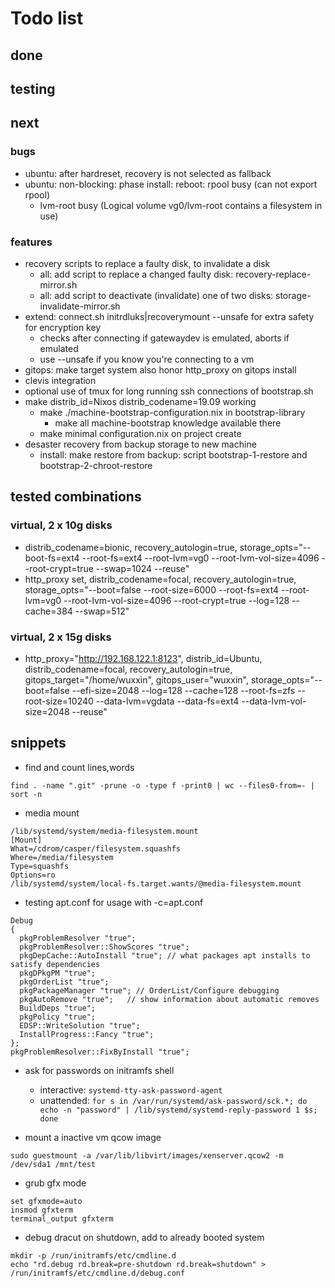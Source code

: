 # Todo list

## done

## testing

## next

### bugs
+ ubuntu: after hardreset, recovery is not selected as fallback
+ ubuntu: non-blocking: phase install: reboot: rpool busy (can not export rpool)
    + lvm-root busy (Logical volume vg0/lvm-root contains a filesystem in use)

### features
+ recovery scripts to replace a faulty disk, to invalidate a disk
    + all: add script to replace a changed faulty disk: recovery-replace-mirror.sh
    + all: add script to deactivate (invalidate) one of two disks: storage-invalidate-mirror.sh
+ extend: connect.sh initrdluks|recoverymount --unsafe for extra safety for encryption key
    + checks after connecting if gatewaydev is emulated, aborts if emulated
    + use --unsafe if you know you're connecting to a vm
+ gitops: make target system also honor http_proxy on gitops install
+ clevis integration
+ optional use of tmux for long running ssh connections of bootstrap.sh
+ make distrib_id=Nixos distrib_codename=19.09 working
    + make ./machine-bootstrap-configuration.nix in bootstrap-library
        + make all machine-bootstrap knowledge available there
    + make minimal configuration.nix on project create
+ desaster recovery from backup storage to new machine
    + install: make restore from backup: script bootstrap-1-restore and bootstrap-2-chroot-restore

## tested combinations

### virtual, 2 x 10g disks
+ distrib_codename=bionic,  recovery_autologin=true, storage_opts="--boot-fs=ext4 --root-fs=ext4 --root-lvm=vg0 --root-lvm-vol-size=4096 --root-crypt=true --swap=1024 --reuse"
+ http_proxy set, distrib_codename=focal, recovery_autologin=true, storage_opts="--boot=false --root-size=6000 --root-fs=ext4 --root-lvm=vg0 --root-lvm-vol-size=4096 --root-crypt=true --log=128 --cache=384 --swap=512"
### virtual, 2 x 15g disks
+ http_proxy="http://192.168.122.1:8123", distrib_id=Ubuntu, distrib_codename=focal, recovery_autologin=true, gitops_target="/home/wuxxin", gitops_user="wuxxin", storage_opts="--boot=false --efi-size=2048 --log=128 --cache=128 --root-fs=zfs --root-size=10240 --data-lvm=vgdata --data-fs=ext4 --data-lvm-vol-size=2048 --reuse"

## snippets

+ find and count lines,words
```
find . -name ".git" -prune -o -type f -print0 | wc --files0-from=- | sort -n
```

+ media mount
```
/lib/systemd/system/media-filesystem.mount
[Mount]
What=/cdrom/casper/filesystem.squashfs
Where=/media/filesystem
Type=squashfs
Options=ro
/lib/systemd/system/local-fs.target.wants/@media-filesystem.mount
```

+ testing apt.conf for usage with -c=apt.conf
```
Debug
{
  pkgProblemResolver "true";
  pkgProblemResolver::ShowScores "true";
  pkgDepCache::AutoInstall "true"; // what packages apt installs to satisfy dependencies
  pkgDPkgPM "true";
  pkgOrderList "true";
  pkgPackageManager "true"; // OrderList/Configure debugging
  pkgAutoRemove "true";   // show information about automatic removes
  BuildDeps "true";
  pkgPolicy "true";
  EDSP::WriteSolution "true";
  InstallProgress::Fancy "true";
};
pkgProblemResolver::FixByInstall "true";
```

+ ask for passwords on initramfs shell

  + interactive: `systemd-tty-ask-password-agent`
  + unattended: `for s in /var/run/systemd/ask-password/sck.*; do echo -n "password" | /lib/systemd/systemd-reply-password 1 $s; done`

+ mount a inactive vm qcow image

```
sudo guestmount -a /var/lib/libvirt/images/xenserver.qcow2 -m /dev/sda1 /mnt/test
```

+ grub gfx mode
```
set gfxmode=auto
insmod gfxterm
terminal_output gfxterm
```

+ debug dracut on shutdown, add to already booted system

```
mkdir -p /run/initramfs/etc/cmdline.d
echo "rd.debug rd.break=pre-shutdown rd.break=shutdown" > /run/initramfs/etc/cmdline.d/debug.conf
```
